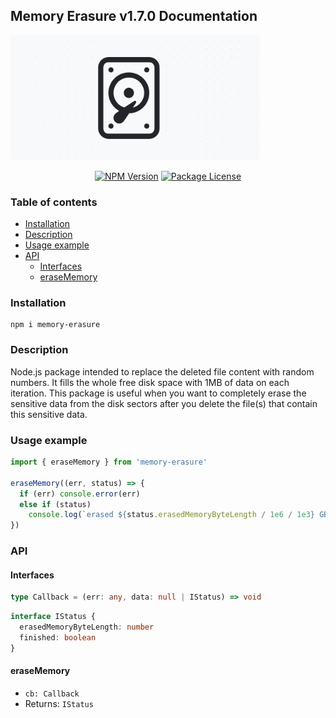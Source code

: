 ## Memory Erasure v1.7.0 Documentation

<img src="icon.png" alt="logo" height="200px" >

<p align="center">
  <a href="https://www.npmjs.com/package/memory-erasure" target="_blank"><img src="https://img.shields.io/npm/v/memory-erasure.svg" alt="NPM Version" /></a>
  <a href="https://www.npmjs.com/package/memory-erasure" target="_blank"><img src="https://img.shields.io/npm/l/memory-erasure.svg" alt="Package License" /></a>
</p>

### Table of contents

- [Installation](#Installation)
- [Description](#Description)
- [Usage example](#Usage-example)
- [API](#API)
  - [Interfaces](#Interfaces)
  - [eraseMemory](#eraseMemory)

### Installation

```console
npm i memory-erasure
```

### Description

Node.js package intended to replace the deleted file content with random
numbers. It fills the whole free disk space with 1MB of data on each
iteration. This package is useful when you want to completely erase
the sensitive data from the disk sectors after you delete the file(s)
that contain this sensitive data.

### Usage example

```ts
import { eraseMemory } from 'memory-erasure'

eraseMemory((err, status) => {
  if (err) console.error(err)
  else if (status)
    console.log(`erased ${status.erasedMemoryByteLength / 1e6 / 1e3} GB`)
})
```

### API

#### Interfaces

```ts
type Callback = (err: any, data: null | IStatus) => void
```

```ts
interface IStatus {
  erasedMemoryByteLength: number
  finished: boolean
}
```

#### eraseMemory

- `cb: Callback`
- Returns: `IStatus`

